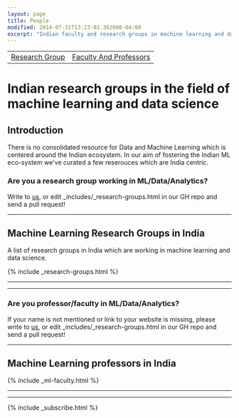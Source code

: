 ```yaml
---
layout: page
title: People
modified: 2014-07-31T13:23:02.362000-04:00
excerpt: "Indian faculty and research groups in machine learning and data science"
---
```

  <script>
  $(document).ready(function(){
    $("#research_div").show();
    $("#faculty_and_professor").hide();
    $("#research_group_td").css('background-color', '#FF9966');
    $("#faculty_and_professors_td").css('background-color', '#FFFFFF');
  });
  var current_url=document.URL;
  var n = current_url.indexOf("machine-learning-faculty-india");
  if(n!=-1)
  {
    alert("Faculty and Professionals");
      hideDiv(2);
  }
 function hideDiv(flag)
 {
   if(flag==1)
   {
     document.getElementById("research_div").style.display="inline";
     document.getElementById("faculty_and_professor").style.display="none";
     document.getElementById("research_group_td").style.backgroundColor = "#FF9966";
     document.getElementById("faculty_and_professors_td").style.backgroundColor = "#FFFFFF";
   }
   else if(flag==2)
   {
     alert("Faculty and Professionals_hide_div");
     document.getElementById("research_div").style.display="none";
     document.getElementById("faculty_and_professor").style.display="inline";
     document.getElementById("research_group_td").style.backgroundColor = "#FFFFFF"
     document.getElementById("faculty_and_professors_td").style.backgroundColor = "#FF9966";
   }
 }
</script>
<table>
    <tr>
        <td id="research_group_td" align="center"><a href="#research-groups" id="research_group_link" name="ResearchGroup" onclick="hideDiv(1)"> Research Group</a></td>
        <td id="faculty_and_professors_td" align="center"><a href="#machine-learning-faculty-india" id="faculty_and_professor_link" onclick="hideDiv(2)"> Faculty And Professors</a></td>
    </tr>
</table>
<h1>Indian research groups in the field of machine learning and data science</h1>
<div id="research_div">
<h2>Introduction</h2>

<p>There is no consolidated resource for Data and Machine Learning which is centered around the Indian ecosystem. In our aim of fostering the Indian ML eco-system we've curated a few reserouces which are India centric.</p>

<h3>Are you a research group working in ML/Data/Analytics?</h3>

<p>Write to <a href='/contact'>us</a>, or edit _includes/_research-groups.html in our GH repo and send a pull request!</p>
<hr>
<h2>Machine Learning Research Groups in India</h2>

<p>A list of research groups in India which are working in machine learning and data science.</p>

{% include _research-groups.html %}
<hr>
<hr>
</div>

<div id="faculty_and_professor">
<h3>Are you professor/faculty in ML/Data/Analytics?</h3>

<p>If your name is not mentioned or link to your website is missing, please write to <a href='/contact'>us</a>, or edit _includes/_research-groups.html in our GH repo and send a pull request!</p>
<hr>
<h2>Machine Learning professors in India</h2>

{% include _ml-faculty.html %}
<hr>
<hr>
</div>


{% include _subscribe.html %}

